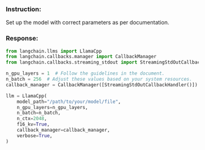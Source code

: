 ### Instruction:
Set up the model with correct parameters as per documentation.

### Response:
```python
from langchain.llms import LlamaCpp
from langchain.callbacks.manager import CallbackManager
from langchain.callbacks.streaming_stdout import StreamingStdOutCallbackHandler

n_gpu_layers = 1  # Follow the guidelines in the document. 
n_batch = 256  # Adjust these values based on your system resources.
callback_manager = CallbackManager([StreamingStdOutCallbackHandler()])

llm = LlamaCpp(
    model_path="/path/to/your/model/file",
    n_gpu_layers=n_gpu_layers,
    n_batch=n_batch,
    n_ctx=2048,
    f16_kv=True,
    callback_manager=callback_manager,
    verbose=True,
)
```